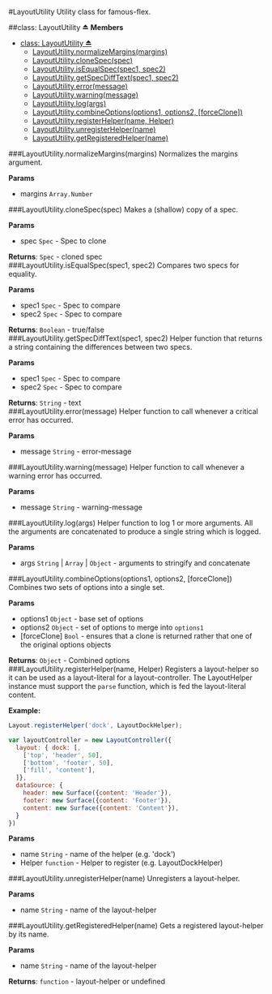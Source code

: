 <a name="module_LayoutUtility"></a>
#LayoutUtility
Utility class for famous-flex.

<a name="exp_module_LayoutUtility"></a>
##class: LayoutUtility ⏏
**Members**

* [class: LayoutUtility ⏏](#exp_module_LayoutUtility)
  * [LayoutUtility.normalizeMargins(margins)](#module_LayoutUtility.normalizeMargins)
  * [LayoutUtility.cloneSpec(spec)](#module_LayoutUtility.cloneSpec)
  * [LayoutUtility.isEqualSpec(spec1, spec2)](#module_LayoutUtility.isEqualSpec)
  * [LayoutUtility.getSpecDiffText(spec1, spec2)](#module_LayoutUtility.getSpecDiffText)
  * [LayoutUtility.error(message)](#module_LayoutUtility.error)
  * [LayoutUtility.warning(message)](#module_LayoutUtility.warning)
  * [LayoutUtility.log(args)](#module_LayoutUtility.log)
  * [LayoutUtility.combineOptions(options1, options2, [forceClone])](#module_LayoutUtility.combineOptions)
  * [LayoutUtility.registerHelper(name, Helper)](#module_LayoutUtility.registerHelper)
  * [LayoutUtility.unregisterHelper(name)](#module_LayoutUtility.unregisterHelper)
  * [LayoutUtility.getRegisteredHelper(name)](#module_LayoutUtility.getRegisteredHelper)

<a name="module_LayoutUtility.normalizeMargins"></a>
###LayoutUtility.normalizeMargins(margins)
Normalizes the margins argument.

**Params**

- margins `Array.Number`  

<a name="module_LayoutUtility.cloneSpec"></a>
###LayoutUtility.cloneSpec(spec)
Makes a (shallow) copy of a spec.

**Params**

- spec `Spec` - Spec to clone  

**Returns**: `Spec` - cloned spec  
<a name="module_LayoutUtility.isEqualSpec"></a>
###LayoutUtility.isEqualSpec(spec1, spec2)
Compares two specs for equality.

**Params**

- spec1 `Spec` - Spec to compare  
- spec2 `Spec` - Spec to compare  

**Returns**: `Boolean` - true/false  
<a name="module_LayoutUtility.getSpecDiffText"></a>
###LayoutUtility.getSpecDiffText(spec1, spec2)
Helper function that returns a string containing the differences
between two specs.

**Params**

- spec1 `Spec` - Spec to compare  
- spec2 `Spec` - Spec to compare  

**Returns**: `String` - text  
<a name="module_LayoutUtility.error"></a>
###LayoutUtility.error(message)
Helper function to call whenever a critical error has occurred.

**Params**

- message `String` - error-message  

<a name="module_LayoutUtility.warning"></a>
###LayoutUtility.warning(message)
Helper function to call whenever a warning error has occurred.

**Params**

- message `String` - warning-message  

<a name="module_LayoutUtility.log"></a>
###LayoutUtility.log(args)
Helper function to log 1 or more arguments. All the arguments
are concatenated to produce a single string which is logged.

**Params**

- args `String` | `Array` | `Object` - arguments to stringify and concatenate  

<a name="module_LayoutUtility.combineOptions"></a>
###LayoutUtility.combineOptions(options1, options2, [forceClone])
Combines two sets of options into a single set.

**Params**

- options1 `Object` - base set of options  
- options2 `Object` - set of options to merge into `options1`  
- \[forceClone\] `Bool` - ensures that a clone is returned rather that one of the original options objects  

**Returns**: `Object` - Combined options  
<a name="module_LayoutUtility.registerHelper"></a>
###LayoutUtility.registerHelper(name, Helper)
Registers a layout-helper so it can be used as a layout-literal for
a layout-controller. The LayoutHelper instance must support the `parse`
function, which is fed the layout-literal content.

**Example:**

```javascript
Layout.registerHelper('dock', LayoutDockHelper);

var layoutController = new LayoutController({
  layout: { dock: [,
    ['top', 'header', 50],
    ['bottom', 'footer', 50],
    ['fill', 'content'],
  ]},
  dataSource: {
    header: new Surface({content: 'Header'}),
    footer: new Surface({content: 'Footer'}),
    content: new Surface({content: 'Content'}),
  }
})
```

**Params**

- name `String` - name of the helper (e.g. 'dock')  
- Helper `function` - Helper to register (e.g. LayoutDockHelper)  

<a name="module_LayoutUtility.unregisterHelper"></a>
###LayoutUtility.unregisterHelper(name)
Unregisters a layout-helper.

**Params**

- name `String` - name of the layout-helper  

<a name="module_LayoutUtility.getRegisteredHelper"></a>
###LayoutUtility.getRegisteredHelper(name)
Gets a registered layout-helper by its name.

**Params**

- name `String` - name of the layout-helper  

**Returns**: `function` - layout-helper or undefined  
